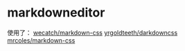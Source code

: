 # markdowneditor


使用了：
[wecatch/markdown-css](https://github.com/wecatch/markdown-css)
[yrgoldteeth/darkdowncss](https://github.com/yrgoldteeth/darkdowncss)
[mrcoles/markdown-css](https://github.com/mrcoles/markdown-css)
